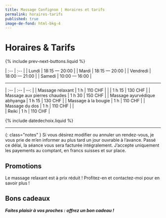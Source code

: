 ```yaml
---
title: Massage Confignon | Horaires et tarifs
permalink: horaires-tarifs
published: true
image-de-fond: html-bkg-4
---
```


# Horaires & Tarifs

{% include prev-next-buttons.liquid %}

| :--      | :--           |
| Lundi    | 18:15 — 20:00 |
| Mardi    | 18:15 — 20:00 |
| Vendredi | 18:00 — 21:00 |
| Samedi   | 10:00 — 16:00 |

---

| :--                          | :--    | --:     |
| Massage relaxant             | 1 h    | 110 CHF |
|                              | 1 h 15 | 130 CHF |
| Massage aux pierres chaudes  | 1 h 30 | 150 CHF |
| Massage ayurvédique abhyanga | 1 h 15 | 130 CHF |
| Massage à la bougie          | 1 h    | 110 CHF |
| Massage du dos               | 1 h    | 110 CHF |
|                           
| Reiki                        | 1 h    | 110 CHF |


{% include datedechoix.liquid %}

---

{: class="notes" }
Si vous désirez modifier ou annuler un rendez-vous, je vous prie de m’en informer au plus tard un jour ouvrable à l’avance. Passé ce délai, la séance vous sera facturée intégralement. J’accepte uniquement les payements au comptant, en francs suisses et sur place.

## Promotions

Le massage relaxant est à prix réduit !
Profitez-en et contactez-moi pour en savoir plus !

## Bons cadeaux

***<i class="fa fa-gift" aria-hidden="true"></i> Faites plaisir à vos proches :***
***offrez un bon cadeau !***
